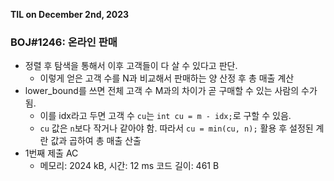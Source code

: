 **TIL on December 2nd, 2023**

### BOJ#1246: 온라인 판매
* 정렬 후 탐색을 통해서 이후 고객들이 다 살 수 있다고 판단.
    - 이렇게 얻은 고객 수를 N과 비교해서 판매하는 양 산정 후 총 매출 계산
* lower_bound를 쓰면 전체 고객 수 M과의 차이가 곧 구매할 수 있는 사람의 수가 됨.
    - 이를 idx라고 두면 고객 수 `cu`는 `int cu = m - idx;`로 구할 수 있음.
    - `cu` 값은 `n`보다 작거나 같아야 함. 따라서 `cu = min(cu, n);` 활용 후 설정된 계란 값과 곱하여 총 매출 산출
* 1번째 제출 AC
    - 메모리: 2024 kB, 시간: 12 ms 코드 길이: 461 B

